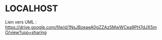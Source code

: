 # LOCALHOST

Lien vers UML : https://drive.google.com/file/d/1NsJBzeaeA0gZZAz5MwWCea9PH7dJX5mO/view?usp=sharing